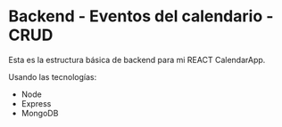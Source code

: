 # Backend - Eventos del calendario - CRUD

Esta es la estructura básica de backend para mi REACT CalendarApp.

Usando las tecnologías:

-   Node
-   Express
-   MongoDB
